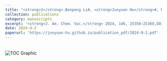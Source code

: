 ```yaml
---
title: "<strong>2</strong>.Benpeng Li#, <strong>Junyuan Hu</strong>#, Minghong Liao, Qin Xiong, Yaqi Zhang, Yonggui Robin Chi, Xinglong Zhang\\*, Xingxing Wu\\*,Catalyst Control over S (IV)-stereogenicity via Carbene-derived Sulfinyl Azolium Intermediates"
collection: publications
category: manuscripts
excerpt: '<strong>J. Am. Chem. Soc.</strong> 2024, 146, 25350−25360,DOI:10.1021/jacs.4c10486.'
date: 2024-9-2
paperurl: 'https://junyuan-hu.github.io/publication_pdf/2024-9-2.pdf'
---
```

<img src="https://junyuan-hu.github.io/images/publication_2024-9-2.jpeg" alt="TOC Graphic" style="max-width: 400px; margin-top: 20px;">

